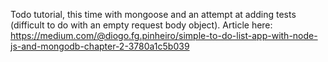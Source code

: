 Todo tutorial, this time with mongoose and an attempt at adding tests (difficult to do with an empty request body object). Article here: https://medium.com/@diogo.fg.pinheiro/simple-to-do-list-app-with-node-js-and-mongodb-chapter-2-3780a1c5b039